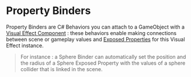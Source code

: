 # Property Binders

Property Binders are C# Behaviors you can attach to a GameObject with a [Visual Effect Component](VisualEffectComponent.md) : these behaviors enable making connections between scene or gameplay values and [Exposed Properties](Blackboard.md#exposed-properties-in-inspector) for this Visual Effect instance.

> For instance : a Sphere Binder can automatically set the position and the radius of a Sphere Exposed Property with the values of a sphere collider that is linked in the scene.

